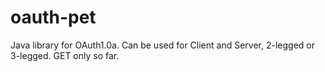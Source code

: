 oauth-pet
=========

Java library for OAuth1.0a. Can be used for Client and Server, 2-legged or 3-legged. GET only so far.

